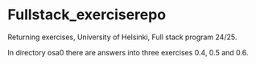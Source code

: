 # Fullstack_exerciserepo
Returning exercises, University of Helsinki, Full stack program 24/25.

In directory osa0 there are answers into three exercises 0.4, 0.5 and 0.6.
